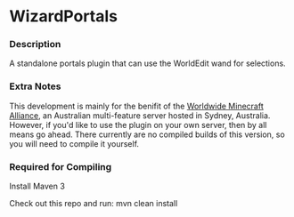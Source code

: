 WizardPortals
=============

### Description

A standalone portals plugin that can use the WorldEdit wand for selections.

### Extra Notes

This development is mainly for the benifit of the [Worldwide Minecraft Alliance](http://wma.im), an Australian multi-feature server hosted in Sydney, Australia. However, if you'd like to use the plugin on your own server, then by all means go ahead. There currently are no compiled builds of this version, so you will need to compile it yourself.

### Required for Compiling

Install Maven 3

Check out this repo and run: mvn clean install
